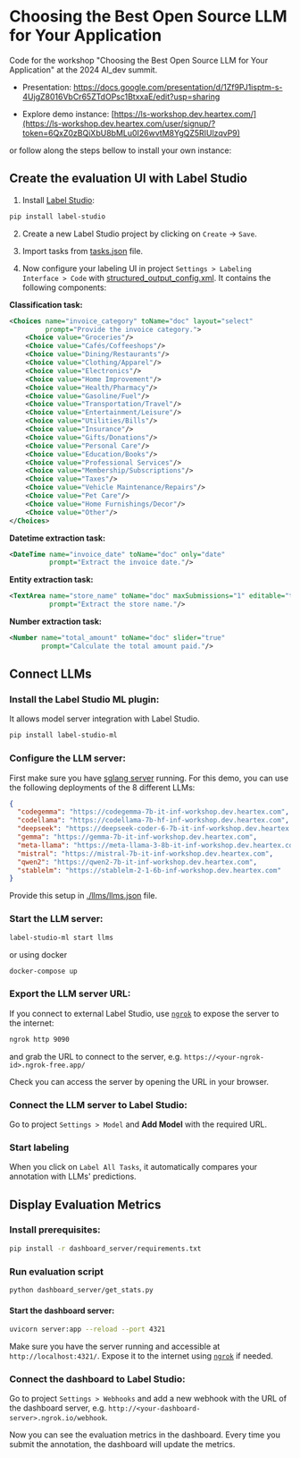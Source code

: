 # Choosing the Best Open Source LLM for Your Application

Code for the workshop "Choosing the Best Open Source LLM for Your Application" at the 2024 AI_dev summit.

* Presentation: https://docs.google.com/presentation/d/1Zf9PJ1isptm-s-4UjgZ8016VbCr65ZTdOPsc1BtxxaE/edit?usp=sharing

* Explore demo instance: [https://ls-workshop.dev.heartex.com/](https://ls-workshop.dev.heartex.com/user/signup/?token=6QxZ0zBQiXbU8bMLu0I26wvtM8YgQZ5RIUlzqvP9)


or follow along the steps bellow to install your own instance:


## Create the evaluation UI with Label Studio

1. Install [Label Studio](https://labelstud.io/):

```bash
pip install label-studio
```

2. Create a new Label Studio project by clicking on `Create` -> `Save`.

3. Import tasks from [tasks.json](tasks.json) file.

4. Now configure your labeling UI in project `Settings > Labeling Interface > Code` with [structured_output_config.xml](structured_output_config.xml). It contains the following components:


**Classification task:**
```xml
<Choices name="invoice_category" toName="doc" layout="select"
         prompt="Provide the invoice category.">
    <Choice value="Groceries"/>
    <Choice value="Cafés/Coffeeshops"/>
    <Choice value="Dining/Restaurants"/>
    <Choice value="Clothing/Apparel"/>
    <Choice value="Electronics"/>
    <Choice value="Home Improvement"/>
    <Choice value="Health/Pharmacy"/>
    <Choice value="Gasoline/Fuel"/>
    <Choice value="Transportation/Travel"/>
    <Choice value="Entertainment/Leisure"/>
    <Choice value="Utilities/Bills"/>
    <Choice value="Insurance"/>
    <Choice value="Gifts/Donations"/>
    <Choice value="Personal Care"/>
    <Choice value="Education/Books"/>
    <Choice value="Professional Services"/>
    <Choice value="Membership/Subscriptions"/>
    <Choice value="Taxes"/>
    <Choice value="Vehicle Maintenance/Repairs"/>
    <Choice value="Pet Care"/>
    <Choice value="Home Furnishings/Decor"/>
    <Choice value="Other"/>
</Choices>
```

**Datetime extraction task:**
```xml
<DateTime name="invoice_date" toName="doc" only="date"
          prompt="Extract the invoice date."/>
```

**Entity extraction task:**
```xml
<TextArea name="store_name" toName="doc" maxSubmissions="1" editable="true" showSubmitButton="false"
          prompt="Extract the store name."/>
```

**Number extraction task:**
```xml
<Number name="total_amount" toName="doc" slider="true"
        prompt="Calculate the total amount paid."/>
```


## Connect LLMs

### Install the Label Studio ML plugin:

It allows model server integration with Label Studio.
```bash
pip install label-studio-ml
```

### Configure the LLM server:

First make sure you have [sglang server](https://github.com/sgl-project/sglang) running. For this demo, you can use the following deployments of the 8 different LLMs:
```json
{
  "codegemma": "https://codegemma-7b-it-inf-workshop.dev.heartex.com",
  "codellama": "https://codellama-7b-hf-inf-workshop.dev.heartex.com",
  "deepseek": "https://deepseek-coder-6-7b-it-inf-workshop.dev.heartex.com",
  "gemma": "https://gemma-7b-it-inf-workshop.dev.heartex.com",
  "meta-llama": "https://meta-llama-3-8b-it-inf-workshop.dev.heartex.com",
  "mistral": "https://mistral-7b-it-inf-workshop.dev.heartex.com",
  "qwen2": "https://qwen2-7b-it-inf-workshop.dev.heartex.com",
  "stablelm": "https://stablelm-2-1-6b-inf-workshop.dev.heartex.com"
}
```
Provide this setup in  [./llms/llms.json](llms/llms.json) file.

### Start the LLM server:
```bash
label-studio-ml start llms
```

or using docker
```bash
docker-compose up
```
   
### Export the LLM server URL:

If you connect to external Label Studio, use [`ngrok`](https://ngrok.com/) to expose the server to the internet:

```bash
ngrok http 9090
```

and grab the URL to connect to the server, e.g. `https://<your-ngrok-id>.ngrok-free.app/`

Check you can access the server by opening the URL in your browser.


### Connect the LLM server to Label Studio:

Go to project `Settings > Model` and **Add Model** with the required URL.

### Start labeling

When you click on `Label All Tasks`, it automatically compares your annotation with LLMs' predictions.

## Display Evaluation Metrics

### Install prerequisites:

```bash
pip install -r dashboard_server/requirements.txt
```

### Run evaluation script

```bash
python dashboard_server/get_stats.py
```

#### Start the dashboard server:

```bash
uvicorn server:app --reload --port 4321
```

Make sure you have the server running and accessible at `http://localhost:4321/`. Expose it to the internet using [`ngrok`](https://ngrok.com/) if needed.

### Connect the dashboard to Label Studio:

Go to project `Settings > Webhooks` and add a new webhook with the URL of the dashboard server, e.g. `http://<your-dashboard-server>.ngrok.io/webhook`.

Now you can see the evaluation metrics in the dashboard. Every time you submit the annotation, the dashboard will update the metrics.
